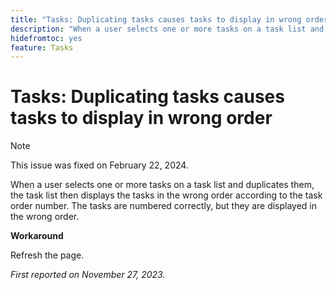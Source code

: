 ```yaml
---
title: "Tasks: Duplicating tasks causes tasks to display in wrong order"
description: "When a user selects one or more tasks on a task list and duplicates them, the task list then displays the tasks in the wrong order according to the task order number. The tasks are numbered correctly, but they are displayed in the wrong order. A workaround is available."
hidefromtoc: yes
feature: Tasks
---
```


# Tasks: Duplicating tasks causes tasks to display in wrong order

>[!NOTE]
>
>This issue was fixed on February 22, 2024.

When a user selects one or more tasks on a task list and duplicates them, the task list then displays the tasks in the wrong order according to the task order number. The tasks are numbered correctly, but they are displayed in the wrong order.

**Workaround**

Refresh the page.

_First reported on November 27, 2023._

